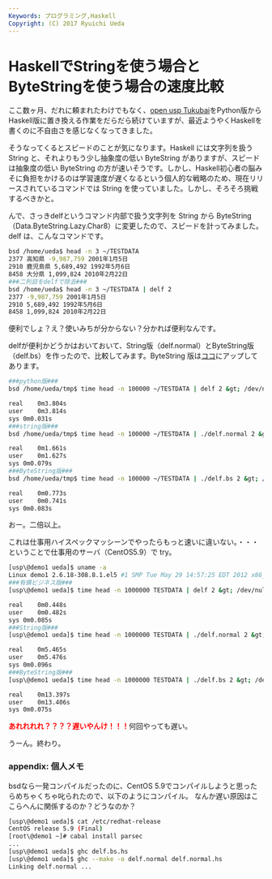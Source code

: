 ```yaml
---
Keywords: プログラミング,Haskell
Copyright: (C) 2017 Ryuichi Ueda
---
```


# HaskellでStringを使う場合とByteStringを使う場合の速度比較
ここ数ヶ月、だれに頼まれたわけでもなく、<a target="_blank" href="https://github.com/usp-engineers-community/Open-usp-Tukubai">open usp Tukubai</a>をPython版からHaskell版に置き換える作業をだらだら続けていますが、最近ようやくHaskellを書くのに不自由さを感じなくなってきました。

そうなってくるとスピードのことが気になります。Haskell には文字列を扱う String と、それよりもう少し抽象度の低い ByteString がありますが、スピードは抽象度の低い ByteString の方が速いそうです。しかし、Haskell初心者の脳みそに負担をかけるのは学習速度が遅くなるという個人的な戦略のため、現在リリースされているコマンドでは String を使っていました。しかし、そろそろ挑戦するべきかと。

んで、さっきdelfというコマンド内部で扱う文字列を String から ByteString （Data.ByteString.Lazy.Char8）に変更したので、スピードを計ってみました。delf は、こんなコマンドです。

```bash
bsd /home/ueda$ head -n 3 ~/TESTDATA 
2377 高知県 -9,987,759 2001年1月5日
2910 鹿児島県 5,689,492 1992年5月6日
8458 大分県 1,099,824 2010年2月22日
###二列目をdelfで除去###
bsd /home/ueda$ head -n 3 ~/TESTDATA | delf 2
2377 -9,987,759 2001年1月5日
2910 5,689,492 1992年5月6日
8458 1,099,824 2010年2月22日
```

便利でしょ？え？使いみちが分からない？分かれば便利なんです。

delfが便利かどうかはおいておいて、String版（delf.normal）とByteString版（delf.bs）を作ったので、比較してみます。ByteString 版は<a target="_blank" href="https://github.com/usp-engineers-community/Open-usp-Tukubai/blob/master/COMMANDS.HS/delf.hs">ココ</a>にアップしてあります。

```bash
###python版###
bsd /home/ueda/tmp$ time head -n 100000 ~/TESTDATA | delf 2 &gt; /dev/null

real	0m3.804s
user	0m3.814s
sys	0m0.031s
###string版###
bsd /home/ueda/tmp$ time head -n 100000 ~/TESTDATA | ./delf.normal 2 &gt; /dev/null

real	0m1.661s
user	0m1.627s
sys	0m0.079s
###ByteString版###
bsd /home/ueda/tmp$ time head -n 100000 ~/TESTDATA | ./delf.bs 2 &gt; /dev/null

real	0m0.773s
user	0m0.741s
sys	0m0.083s
```

おー。二倍以上。

これは仕事用ハイスペックマッシーンでやったらもっと速いに違いない。・・・ということで仕事用のサーバ（CentOS5.9）で try。

```bash
[usp\@demo1 ueda]$ uname -a
Linux demo1 2.6.18-308.8.1.el5 #1 SMP Tue May 29 14:57:25 EDT 2012 x86_64 x86_64 x86_64 GNU/Linux
###有償ビジネス版###
[usp\@demo1 ueda]$ time head -n 1000000 TESTDATA | delf 2 &gt; /dev/null

real	0m0.448s
user	0m0.482s
sys	0m0.085s
###String版###
[usp\@demo1 ueda]$ time head -n 1000000 TESTDATA | ./delf.normal 2 &gt; /dev/null

real	0m5.465s
user	0m5.476s
sys	0m0.096s
###ByteString版###
[usp\@demo1 ueda]$ time head -n 1000000 TESTDATA | ./delf.bs 2 &gt; /dev/null

real	0m13.397s
user	0m13.406s
sys	0m0.075s
```

<strong style="color:red">あれれれれ？？？？遅いやんけ！！！</strong>何回やっても遅い。

うーん。終わり。

<h3>appendix: 個人メモ</h3>

bsdなら一発コンパイルだったのに、CentOS 5.9でコンパイルしようと思ったらめちゃくちゃ叱られたので、以下のようにコンパイル。
なんか遅い原因はここらへんに関係するのか？どうなのか？

```bash
[usp\@demo1 ueda]$ cat /etc/redhat-release 
CentOS release 5.9 (Final)
[root\@demo1 ~]# cabal install parsec
...
[usp\@demo1 ueda]$ ghc delf.bs.hs 
[usp\@demo1 ueda]$ ghc --make -o delf.normal delf.normal.hs
Linking delf.normal ...
```

